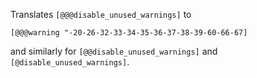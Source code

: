 Translates `[@@@disable_unused_warnings]` to

  `[@@@warning "-20-26-32-33-34-35-36-37-38-39-60-66-67]`

and similarly for `[@@disable_unused_warnings]` and
`[@disable_unused_warnings]`.
